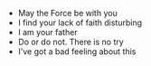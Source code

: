
- May the Force be with you
- I find your lack of faith disturbing
- I am your father
- Do or do not. There is no try
- I've got a bad feeling about this

